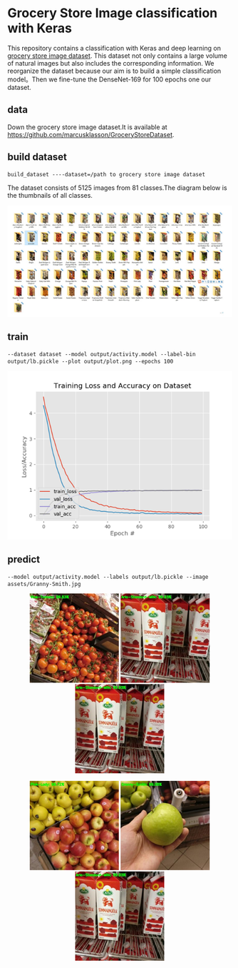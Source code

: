 
# Grocery Store Image classification with Keras
This repository contains a classification with Keras and deep learning on [grocery store image dataset](https://github.com/marcusklasson/GroceryStoreDataset). This dataset not only contains a large volume of natural images but also includes the corresponding information. We reorganize the dataset because our aim is to build a simple classification model。Then we fine-tune the DenseNet-169 for 100 epochs one our dataset. 
## data
Down the grocery store image dataset.It is available at https://github.com/marcusklasson/GroceryStoreDataset.
## build dataset
```
build_dataset ----dataset=/path to grocery store image dataset
```
The dataset consists of 5125 images from 81 classes.The diagram below is the thumbnails of all classes.

![Instance Segmentation Sample](assets/show/store.jpg)
## train
```
--dataset dataset --model output/activity.model --label-bin output/lb.pickle --plot output/plot.png --epochs 100
```

![Instance Segmentation Sample](assets/show/plot.png)
## predict
```
--model output/activity.model --labels output/lb.pickle --image assets/Granny-Smith.jpg
```
<p align="Center">
  <img src="assets/show/predict1.jpg" width="200" title="hover text">
  <img src="assets/show/predict2.jpg" width="200" title="hover text">
  <img src="assets/show/predict2.jpg" width="200" title="hover text">
</p>
<p align="Center">
  <img src="assets/show/predict3.jpg" width="200" title="hover text">
  <img src="assets/show/predict4.jpg" width="200" title="hover text">
  <img src="assets/show/predict2.jpg" width="200" title="hover text">
</p>


